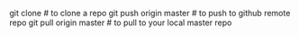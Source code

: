 
git clone # to clone a repo
git push origin master # to push to github remote repo
git pull origin master # to pull to your local master repo
